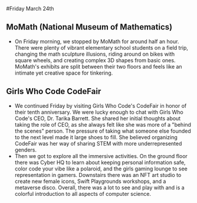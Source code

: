 #Friday March 24th

## MoMath (National Museum of Mathematics)
- On Friday morning, we stopped by MoMath for around half an hour. There were plenty of vibrant elementary school students on a field trip, changing the math sculpture illusions, riding around on bikes with square wheels, and creating complex 3D shapes from basic ones. MoMath's exhibits are split between their two floors and feels like an intimate yet creative space for tinkering.

## Girls Who Code CodeFair
- We continued Friday by visiting Girls Who Code's CodeFair in honor of their tenth anniversary. We were lucky enough to chat with Girls Who Code's CEO, Dr. Tarika Barrett. She shared her initial thoughts about taking the role of CEO, as she always felt like she was more of a "behind the scenes" person. The pressure of taking what someone else founded to the next level made it large shoes to fill. She believed organizing CodeFair was her way of sharing STEM with more underrepresented genders.
- Then we got to explore all the immersive activities. On the ground floor there was Cyber HQ to learn about keeping personal information safe, color code your vibe like a polaroid, and the girls gaming lounge to see representation in gamers. Downstairs there was an NFT art studio to create new female icons, Swift Playgrounds workshops, and a metaverse disco. Overall, there was a lot to see and play with and is a colorful introduction to all aspects of computer science.

